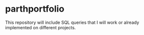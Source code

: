 # parthportfolio
This repository will include SQL queries that I will work or already implemented on different projects.
